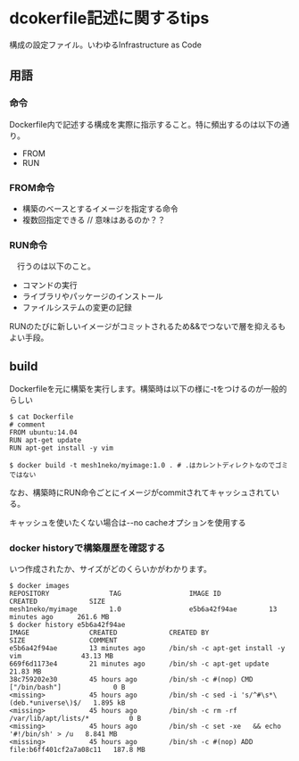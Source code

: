 # dcokerfile記述に関するtips
構成の設定ファイル。いわゆるInfrastructure as Code

## 用語
### 命令
Dockerfile内で記述する構成を実際に指示すること。特に頻出するのは以下の通り。
* FROM
* RUN

### FROM命令
* 構築のベースとするイメージを指定する命令
* 複数回指定できる // 意味はあるのか？？

### RUN命令
　行うのは以下のこと。
* コマンドの実行
* ライブラリやパッケージのインストール
* ファイルシステムの変更の記録

RUNのたびに新しいイメージがコミットされるため&&でつないで層を抑えるもよい手段。

## build
Dockerfileを元に構築を実行します。構築時は以下の様に-tをつけるのが一般的らしい
```
$ cat Dockerfile
# comment
FROM ubuntu:14.04
RUN apt-get update
RUN apt-get install -y vim

$ docker build -t mesh1neko/myimage:1.0 . # .はカレントディレクトなのでゴミではない
```
なお、構築時にRUN命令ごとにイメージがcommitされてキャッシュされている。

キャッシュを使いたくない場合は--no cacheオプションを使用する

### docker historyで構築履歴を確認する
いつ作成されたか、サイズがどのくらいかがわかります。
```
$ docker images
REPOSITORY               TAG                 IMAGE ID            CREATED             SIZE
mesh1neko/myimage        1.0                 e5b6a42f94ae        13 minutes ago      261.6 MB
$ docker history e5b6a42f94ae
IMAGE               CREATED             CREATED BY                                      SIZE                COMMENT
e5b6a42f94ae        13 minutes ago      /bin/sh -c apt-get install -y vim               43.13 MB            
669f6d1173e4        21 minutes ago      /bin/sh -c apt-get update                       21.83 MB            
38c759202e30        45 hours ago        /bin/sh -c #(nop) CMD ["/bin/bash"]             0 B                 
<missing>           45 hours ago        /bin/sh -c sed -i 's/^#\s*\(deb.*universe\)$/   1.895 kB            
<missing>           45 hours ago        /bin/sh -c rm -rf /var/lib/apt/lists/*          0 B                 
<missing>           45 hours ago        /bin/sh -c set -xe   && echo '#!/bin/sh' > /u   8.841 MB            
<missing>           45 hours ago        /bin/sh -c #(nop) ADD file:b6ff401cf2a7a08c11   187.8 MB
```
